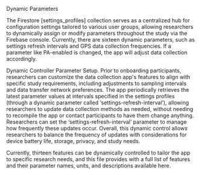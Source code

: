 

Dynamic Parameters

The Firestore [settings_profiles] collection serves as a centralized hub for configuration settings tailored to various user groups, allowing researchers to dynamically assign or modify parameters throughout the study via the Firebase console. Currently, there are sixteen dynamic parameters, such as settings refresh intervals and GPS data collection frequencies. If a parameter like PA-enabled is changed, the app will adjust data collection accordingly. 

Dynamic Controller Parameter Setup. Prior to onboarding participants, researchers can customize the data collection app's features to align with specific study requirements, including adjustments to sampling intervals and data transfer network preferences. The app periodically retrieves the latest parameter values at intervals specified in the settings profiles (through a dynamic parameter called ‘settings-refresh-interval’), allowing researchers to update data collection methods as needed, without needing to recompile the app or contact participants to have them change anything. Researchers can set the ‘settings-refresh-interval’ parameter to manage how frequently these updates occur. Overall, this dynamic control allows researchers to balance the frequency of updates with considerations for device battery life, storage, privacy, and study needs. 

Currently, thirteen features can be dynamically controlled to tailor the app to specific research needs, and this file provides with a full list of features and their parameter names, units, and descriptions available here.
